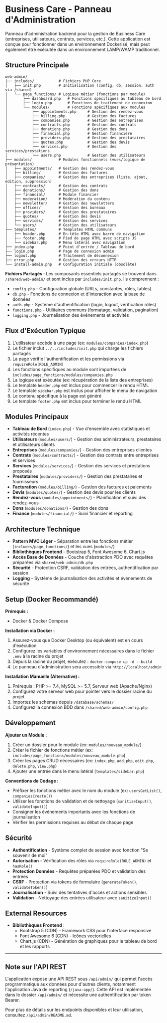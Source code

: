 # Business Care - Panneau d'Administration

Panneau d'administration backend pour la gestion de Business Care (entreprises, utilisateurs, contrats, services, etc.). Cette application est conçue pour fonctionner dans un environnement Dockerisé, mais peut également être exécutée dans un environnement LAMP/WAMP traditionnel.

## Structure Principale

```
web-admin/
├── includes/           # Fichiers PHP Core
│   ├── init.php        # Initialisation (config, db, session, auth via /shared)
│   └── page_functions/ # Logique métier (fonctions par module)
│       ├── dashboard.php   # Fonctions spécifiques au tableau de bord
│       ├── login.php       # Fonctions de traitement de connexion
│       └── modules/        # Fonctions spécifiques aux modules
│           ├── appointments.php     # Gestion des rendez-vous
│           ├── billing.php          # Gestion des factures
│           ├── companies.php        # Gestion des entreprises
│           ├── contracts.php        # Gestion des contrats
│           ├── donations.php        # Gestion des dons
│           ├── financial.php        # Gestion financière
│           ├── providers.php        # Gestion des prestataires
│           ├── quotes.php           # Gestion des devis
│           ├── services.php         # Gestion des services/prestations
│           └── users.php            # Gestion des utilisateurs
├── modules/            # Modules fonctionnels (vues/logique de présentation)
│   ├── appointments/   # Gestion des rendez-vous
│   ├── billing/        # Gestion des factures
│   ├── companies/      # Gestion des entreprises (liste, ajout, édition, suppression)
│   ├── contracts/      # Gestion des contrats
│   ├── donations/      # Gestion des dons
│   ├── financial/      # Module financier
│   ├── moderation/     # Modération du contenu
│   ├── newsletter/     # Gestion des newsletters
│   ├── offices/        # Gestion des bureaux
│   ├── providers/      # Gestion des prestataires
│   ├── quotes/         # Gestion des devis
│   ├── services/       # Gestion des services
│   └── users/          # Gestion des utilisateurs
├── templates/          # Templates HTML communs
│   ├── header.php      # En-tête HTML avec barre de navigation
│   ├── footer.php      # Pied de page HTML avec scripts JS
│   └── sidebar.php     # Menu latéral avec navigation
├── index.php           # Point d'entrée / Tableau de bord
├── login.php           # Page de connexion admin
├── logout.php          # Traitement de déconnexion
├── error.php           # Gestion des erreurs HTTP
└── install-admin.php   # Configuration initiale (obsolète)
```

**Fichiers Partagés :** Les composants essentiels partagés se trouvent dans `/shared/web-admin/` et sont inclus par `includes/init.php`. Ils comprennent :

- `config.php` - Configuration globale (URLs, constantes, rôles, tables)
- `db.php` - Fonctions de connexion et d'interaction avec la base de données
- `auth.php` - Système d'authentification (login, logout, vérification rôles)
- `functions.php` - Utilitaires communs (formatage, validation, pagination)
- `logging.php` - Journalisation des événements et activités

## Flux d'Exécution Typique

1. L'utilisateur accède à une page (ex: `modules/companies/index.php`)
2. Le fichier inclut `../../includes/init.php` qui charge les fichiers partagés
3. La page vérifie l'authentification et les permissions via `requireRole(ROLE_ADMIN)`
4. Les fonctions spécifiques au module sont importées de `includes/page_functions/modules/companies.php`
5. La logique est exécutée (ex: récupération de la liste des entreprises)
6. Le template `header.php` est inclus pour commencer le rendu HTML
7. Le template `sidebar.php` est inclus pour afficher le menu de navigation
8. Le contenu spécifique à la page est généré
9. Le template `footer.php` est inclus pour terminer le rendu HTML

## Modules Principaux

- **Tableau de Bord** (`index.php`) - Vue d'ensemble avec statistiques et activités récentes
- **Utilisateurs** (`modules/users/`) - Gestion des administrateurs, prestataires et utilisateurs clients
- **Entreprises** (`modules/companies/`) - Gestion des entreprises clientes
- **Contrats** (`modules/contracts/`) - Gestion des contrats entre entreprises et services
- **Services** (`modules/services/`) - Gestion des services et prestations proposés
- **Prestataires** (`modules/providers/`) - Gestion des prestataires et fournisseurs
- **Facturation** (`modules/billing/`) - Gestion des factures et paiements
- **Devis** (`modules/quotes/`) - Gestion des devis pour les clients
- **Rendez-vous** (`modules/appointments/`) - Planification et suivi des rendez-vous
- **Dons** (`modules/donations/`) - Gestion des dons
- **Finance** (`modules/financial/`) - Suivi financier et reporting

## Architecture Technique

- **Pattern MVC Léger** - Séparation entre les fonctions métier (`includes/page_functions/`) et les vues (`modules/`)
- **Bibliothèques Frontend** - Bootstrap 5, Font Awesome 6, Chart.js
- **Accès Base de Données** - Couche d'abstraction PDO avec requêtes préparées via `shared/web-admin/db.php`
- **Sécurité** - Protection CSRF, validation des entrées, authentification par session
- **Logging** - Système de journalisation des activités et événements de sécurité

## Setup (Docker Recommandé)

**Prérequis :**
- Docker & Docker Compose

**Installation via Docker :**
1. Assurez-vous que Docker Desktop (ou équivalent) est en cours d'exécution
2. Configurez les variables d'environnement nécessaires dans le fichier `.env` à la racine du projet
3. Depuis la racine du projet, exécutez : `docker-compose up -d --build`
4. Le panneau d'administration sera accessible via `http://localhost/admin`

**Installation Manuelle (Alternative) :**
1. Prérequis : PHP >= 7.4, MySQL >= 5.7, Serveur web (Apache/Nginx)
2. Configurez votre serveur web pour pointer vers le dossier racine du projet
3. Importez les schémas depuis `/database/schemas/`
4. Configurez la connexion BDD dans `/shared/web-admin/config.php`

## Développement

**Ajouter un Module :**
1. Créer un dossier pour le module (ex: `modules/nouveau_module/`)
2. Créer le fichier de fonctions métier (ex: `includes/page_functions/modules/nouveau_module.php`)
3. Créer les pages CRUD nécessaires (ex: `index.php`, `add.php`, `edit.php`, `delete.php`, `view.php`)
4. Ajouter une entrée dans le menu latéral (`templates/sidebar.php`)

**Conventions de Codage :**
- Préfixer les fonctions métier avec le nom du module (ex: `usersGetList()`, `companiesCreate()`)
- Utiliser les fonctions de validation et de nettoyage (`sanitizeInput()`, `validateInput()`)
- Consigner les événements importants avec les fonctions de journalisation
- Vérifier les permissions requises au début de chaque page

## Sécurité

- **Authentification** - Système complet de session avec fonction "Se souvenir de moi"
- **Autorisation** - Vérification des rôles via `requireRole(ROLE_ADMIN)` et `hasRole()`
- **Protection Données** - Requêtes préparées PDO et validation des entrées
- **CSRF** - Protection via tokens de formulaire (`generateToken()`, `validateToken()`)
- **Journalisation** - Suivi des tentatives d'accès et actions sensibles
- **Validation** - Nettoyage des entrées utilisateur avec `sanitizeInput()`

## External Resources

- **Bibliothèques Frontend** :
  - Bootstrap 5 (CDN) - Framework CSS pour l'interface responsive
  - Font Awesome 6 (CDN) - Icônes vectorielles
  - Chart.js (CDN) - Génération de graphiques pour le tableau de bord et les rapports

---

## Note sur l'API REST

L'application expose une API REST sous `/api/admin/` qui permet l'accès programmatique aux données pour d'autres clients, notamment l'application Java de reporting (`/java-app/`). Cette API est implémentée dans le dossier `/api/admin/` et nécessite une authentification par token Bearer.

Pour plus de détails sur les endpoints disponibles et leur utilisation, consultez `/api/admin/README.md`. 